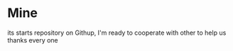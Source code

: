 # Mine
its starts repository on Githup, I'm ready to cooperate  with other to help us thanks every one
